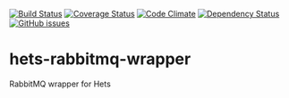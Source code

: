 [![Build Status](https://travis-ci.org/ontohub/hets-rabbitmq-wrapper.svg?branch=master)](https://travis-ci.org/ontohub/hets-rabbitmq-wrapper)
[![Coverage Status](https://coveralls.io/repos/github/ontohub/hets-rabbitmq-wrapper/badge.svg?branch=master)](https://coveralls.io/github/ontohub/hets-rabbitmq-wrapper?branch=master)
[![Code Climate](https://codeclimate.com/github/ontohub/hets-rabbitmq-wrapper/badges/gpa.svg)](https://codeclimate.com/github/ontohub/hets-rabbitmq-wrapper)
[![Dependency Status](https://gemnasium.com/badges/github.com/ontohub/hets-rabbitmq-wrapper.svg)](https://gemnasium.com/github.com/ontohub/hets-rabbitmq-wrapper)
[![GitHub issues](https://img.shields.io/github/issues/ontohub/hets-rabbitmq-wrapper.svg?maxAge=2592000)](https://waffle.io/ontohub/ontohub-backend?source=ontohub%2Fhets-rabbitmq-wrapper)

# hets-rabbitmq-wrapper
RabbitMQ wrapper for Hets
